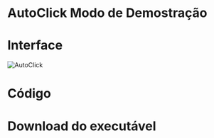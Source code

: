 # AutoClick Modo de Demostração

# Interface
![AutoClick](https://user-images.githubusercontent.com/87013843/158858372-c024fbe5-30eb-4f79-a25d-c9dc83298663.png)

# Código


# Download do executável
